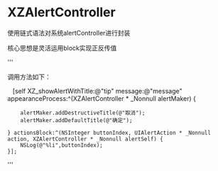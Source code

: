 # XZAlertController
使用链式语法对系统alertController进行封装

核心思想是灵活运用block实现正反传值

'''

调用方法如下：

    [self XZ_showAlertWithTitle:@"tip" message:@"message" appearanceProcess:^(XZAlertController * _Nonnull alertMaker) {
        
        alertMaker.addDestructiveTitle(@"取消");
        alertMaker.addDefaultTitle(@"确定");
        
    } actionsBlock:^(NSInteger buttonIndex, UIAlertAction * _Nonnull action, XZAlertController * _Nonnull alertSelf) {
        NSLog(@"%li",buttonIndex);
    }];
    
'''






